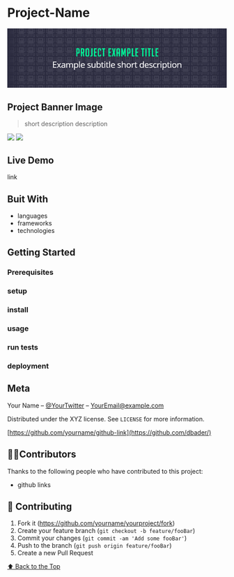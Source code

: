 # Project-Name
![Project-Name](./readme/example-banner.png)
## Project Banner Image
> short description description

<p align="row">
<img src= "https://media.giphy.com/media/HYOlBKJBqgAfe/giphy.gif" width="400" >
<img src= "https://media.giphy.com/media/HYOlBKJBqgAfe/giphy.gif" width="400" >
</p>

## Live Demo
link

## Buit With
* languages
* frameworks
* technologies

## Getting Started

### Prerequisites

### setup

### install

### usage

### run tests

### deployment

## Meta

Your Name – [@YourTwitter](https://twitter.com/dbader_org) – YourEmail@example.com

Distributed under the XYZ license. See ``LICENSE`` for more information.

[https://github.com/yourname/github-link](https://github.com/dbader/)

## 👨‍🚀Contributors

Thanks to the following people who have contributed to this project:

* github links

## 🚀 Contributing
1. Fork it (<https://github.com/yourname/yourproject/fork>)
2. Create your feature branch (`git checkout -b feature/fooBar`)
3. Commit your changes (`git commit -am 'Add some fooBar'`)
4. Push to the branch (`git push origin feature/fooBar`)
5. Create a new Pull Request

[⬆ Back to the Top](#Project-Name)<br>
